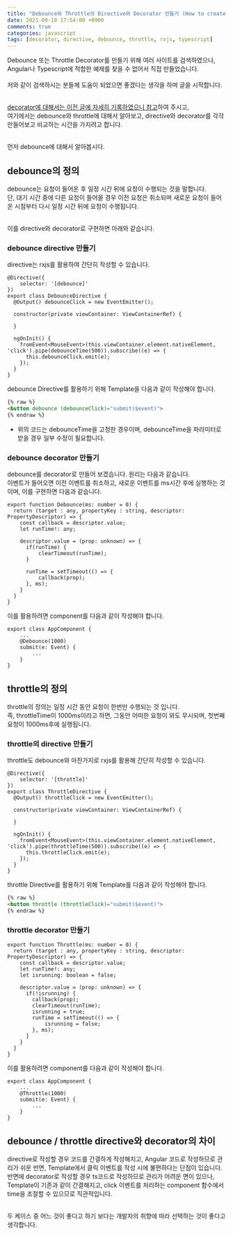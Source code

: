 ```yaml
---
title: "Debounce와 Throttle의 Directive와 Decorator 만들기 (How to create decounce and throttle directives and decorators?)"
date: 2021-09-10 17:54:00 +0900
comments: true
categories: javascript
tags: [decorator, directive, debounce, throttle, rxjs, typescript]
---
```


Debounce 또는 Throttle Decorator를 만들기 위해 여러 사이트를 검색하였으나, <br/>
Angular나 Typescript에 적합한 예제를 찾을 수 없어서 직접 만들었습니다.<br/><br/>
저와 같이 검색하시는 분들께 도움이 되었으면 좋겠다는 생각을 하며 글을 시작합니다.<br/><br/>

[decorator에 대해서는 이전 글에 자세히 기록하였으니 참고](https://ksrae.github.io/javascript/decorator/)하여 주시고,<br/>
여기에서는 debounce와 throttle에 대해서 알아보고, directive와 decorator를 각각 만들어보고 비교하는 시간을 가지려고 합니다. <br/><br/>

먼저 debounce에 대해서 알아봅시다.

## debounce의 정의
debounce는 요청이 들어온 후 일정 시간 뒤에 요청이 수행되는 것을 말합니다.<br/>
단, 대기 시간 중에 다른 요청이 들어올 경우 이전 요청은 취소되며 새로운 요청이 들어온 시점부터 다시 일정 시간 뒤에 요청이 수행됩니다.<br/><br/>

이를 directive와 decorator로 구현하면 아래와 같습니다.

### debounce directive 만들기
directive는 rxjs를 활용하여 간단히 작성할 수 있습니다.

```tsx
@Directive({
	selector: '[debounce]'
})
export class DebounceDirective {
  @Output() debounceClick = new EventEmitter();

  constructor(private viewContainer: ViewContainerRef) {

  }

  ngOnInit() {
    fromEvent<MouseEvent>(this.viewContainer.element.nativeElement, 'click').pipe(debounceTime(500)).subscribe((e) => {
      this.debounceClick.emit(e);
    });
  }
}
```

debounce Directive를 활용하기 위해 Template을 다음과 같이 작성해야 합니다.

```html
{% raw %}
<button debounce (debounceClick)="submit($event)">
{% endraw %}
```

* 위의 코드는 debounceTime을 고정한 경우이며, debounceTime을 파라미터로 받을 경우 일부 수정이 필요합니다.<br/>


### debounce decorator 만들기

debounce를 decorator로 만들어 보겠습니다. 원리는 다음과 같습니다.<br/>
이벤트가 들어오면 이전 이벤트를 취소하고, 새로운 이벤트를 ms시간 후에 실행하는 것이며, 이를 구현하면 다음과 같습니다.


```tsx
export function Debounce(ms: number = 0) {
  return (target : any, propertyKey : string, descriptor: PropertyDescriptor) => {
    const callback = descriptor.value;
    let runTime!: any;

    descriptor.value = (prop: unknown) => {
      if(runTime) {
          clearTimeout(runTime);
      }

      runTime = setTimeout(() => {
          callback(prop);
      }, ms);
    }
  }
}
```

이를 활용하려면 component를 다음과 같이 작성해야 합니다.

```tsx
export class AppComponent {
	...
	@Debounce(1000)
	submit(e: Event) {
		...
	}
}
```


## throttle의 정의
throttle의 정의는 일정 시간 동안 요청이 한번만 수행되는 것 입니다.<br/>
즉, throttleTime이 1000ms이라고 하면, 그동안 어떠한 요청이 와도 무시되며, 첫번째 요청이 1000ms후에 실행됩니다.


### throttle의 directive 만들기
throttle도 debounce와 마찬가지로 rxjs를 활용해 간단히 작성할 수 있습니다.


```tsx
@Directive({
	selector: '[throttle]'
})
export class ThrottleDirective {
  @Output() throttleClick = new EventEmitter();

  constructor(private viewContainer: ViewContainerRef) {

  }

  ngOnInit() {
    fromEvent<MouseEvent>(this.viewContainer.element.nativeElement, 'click').pipe(throttleTime(500)).subscribe((e) => {
      this.throttleClick.emit(e);
    });
  }
}
```

throttle Directive를 활용하기 위해 Template를 다음과 같이 작성해야 합니다.

```html
{% raw %}
<button throttle (throttleClick)="submit($event)">
{% endraw %}
```


### throttle decorator 만들기

```tsx
export function Throttle(ms: number = 0) {
  return (target : any, propertyKey : string, descriptor: PropertyDescriptor) => {
    const callback = descriptor.value;
    let runTime!: any;
    let isrunning: boolean = false;

    descriptor.value = (prop: unknown) => {
      if(!isrunning) {
        callback(prop);
        clearTimeout(runTime);
        isrunning = true;
        runTime = setTimeout(() => {
            isrunning = false;
        }, ms);
      } 
    }
  }
}
```

이를 활용하려면 component를 다음과 같이 작성해야 합니다.

```tsx
export class AppComponent {
	...
	@Throttle(1000)
	submit(e: Event) {
		...
	}
}
```

## debounce / throttle directive와 decorator의 차이
directive로 작성할 경우 코드를 간결하게 작성해지고, Angular 코드로 작성하므로 관리가 쉬운 반면, Template에서 클릭 이벤트를 작성 시에 불편하다는 단점이 있습니다.<br/>
반면에 decorator로 작성할 경우 ts코드로 작성하므로 관리가 어려운 면이 있으나, Template이 기존과 같이 간결해지고, click 이벤트를 처리하는 component 함수에서 time을 조절할 수 있으므로 직관적입니다. <br/><br/>

두 케이스 중 어느 것이 좋다고 하기 보다는 개발자의 취향에 따라 선택하는 것이 좋다고 생각합니다.



